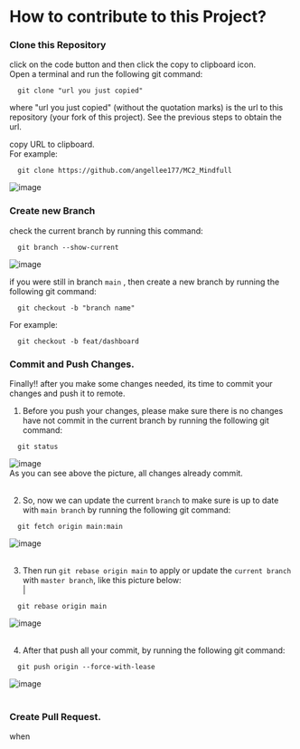 # How to contribute to this Project?

### Clone this Repository
click on the code button and then click the copy to clipboard icon.  <br/>
Open a terminal and run the following git command: <br/>

  ```
    git clone "url you just copied"   
  ```  
where "url you just copied" (without the quotation marks) is the url to this repository (your fork of this project). See the previous steps to obtain the url.  <br/>

copy URL to clipboard. <br/>
For example:  <br/>

  ```
    git clone https://github.com/angellee177/MC2_Mindfull
   ```  
![image](https://user-images.githubusercontent.com/40418196/177019117-fab748fd-37f0-4cd0-9aa4-0bf151761784.png) <br/>

### Create new Branch
check the current branch by running this command: <br/>
  ```
    git branch --show-current
  ``` 
![image](https://user-images.githubusercontent.com/40418196/177019198-f22ba5aa-c3e0-44f5-93c6-d527179acef8.png)<br/>

if you were still in branch `main` , then create a new branch by running the following git command: <br/>
  ```
    git checkout -b "branch name"
  ``` 
For example: <br/>
  ```
    git checkout -b feat/dashboard
  ``` 
  
### Commit and Push Changes.
Finally!! after you make some changes needed, its time to commit your changes and push it to remote. <br/>
1. Before you push your changes, please make sure there is no changes have not commit in the current branch by running the following git command: <br/>
  ```
    git status
  ``` 
![image](https://user-images.githubusercontent.com/40418196/177019327-6196e58d-5b2b-4b42-b747-0dd560723f0d.png) <br/>
   As you can see above the picture, all changes already commit. <br/><br/>                                                

2.  So, now we can update the current `branch` to make sure is up to date with `main branch` by running the following git command: <br/>
  ```
    git fetch origin main:main
  ``` 
![image](https://user-images.githubusercontent.com/40418196/177019400-1b2d3014-9c93-4087-a7ea-6cd26d610134.png) <br/><br/>

3. Then run `git rebase origin main` to apply or update the `current branch` with `master branch`, like this picture below: <br/>|
  ```
    git rebase origin main
  ``` 
![image](https://user-images.githubusercontent.com/40418196/177019492-84f563c9-a2f3-4cc7-805d-9c39d8633a55.png) <br/><br/>

4. After that push all your commit, by running the following git command: <br/>
  ```
    git push origin --force-with-lease
  ``` 
![image](https://user-images.githubusercontent.com/40418196/177019566-269e07fa-a326-43a3-8a40-67434cea5823.png) <br/><br/>

### Create Pull Request.
when

